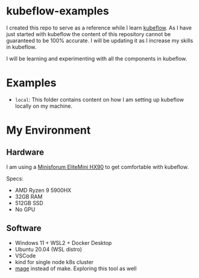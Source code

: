 # kubeflow-examples

I created this repo to serve as a reference while I learn [kubeflow](https://kubeflow.org/). As I have just started with kubeflow the content of this repository cannot be guaranteed to be 100% accurate. I will be updating it as I increase my skills in kubeflow.

I will be learning and experimenting with all the components in kubeflow.

# Examples

- `local`: This folder contains content on how I am setting up kubeflow locally on my machine. 

# My Environment

## Hardware

I am using a [Minisforum EliteMini HX90](https://store.minisforum.com/products/hx90) to get comfortable with kubeflow.

Specs:

- AMD Ryzen 9 5900HX
- 32GB RAM
- 512GB SSD
- No GPU

## Software

- Windows 11 + WSL2 + Docker Desktop
- Ubuntu 20.04 (WSL distro)
- VSCode
- kind for single node k8s cluster
- [mage](https://magefile.org/) instead of make. Exploring this tool as well
